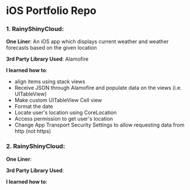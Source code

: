 # iOS Portfolio Repo

### 1. RainyShinyCloud:
**One Liner**:
An iOS app which displays current weather and weather forecasts based on the given location

**3rd Party Library Used**:
Alamofire

**I learned how to**:
* align items using stack views
* Receive JSON through Alamofire and populate data on the views (i.e. UITableView)
* Make custom UITableView Cell view
* Format the date
* Locate user's location using CoreLocation
* Access permission to get user's location
* Change App Transport Security Settings to allow requesting data from http (not https)

### 2. RainyShinyCloud:
**One Liner**:


**3rd Party Library Used**:

**I learned how to**:
